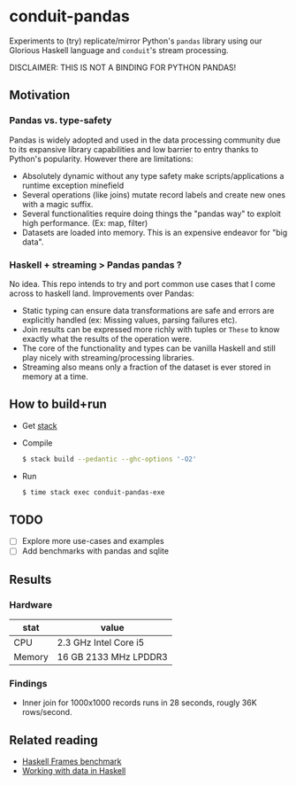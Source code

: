 # conduit-pandas

Experiments to (try) replicate/mirror Python's `pandas` library using our Glorious Haskell language and `conduit`'s stream processing.

DISCLAIMER: THIS IS NOT A BINDING FOR PYTHON PANDAS!

## Motivation

### Pandas vs. type-safety

Pandas is widely adopted and used in the data processing community due to its expansive library capabilities and low barrier to entry thanks to Python's popularity. However there are limitations:

- Absolutely dynamic without any type safety make scripts/applications a runtime exception minefield
- Several operations (like joins) mutate record labels and create new ones with a magic suffix.
- Several functionalities require doing things the "pandas way" to exploit high performance. (Ex: map, filter)
- Datasets are loaded into memory. This is an expensive endeavor for "big data".

### Haskell + streaming > Pandas pandas ?

No idea. This repo intends to try and port common use cases that I come across to haskell land. Improvements over Pandas:

- Static typing can ensure data transformations are safe and errors are explicitly handled (ex: Missing values, parsing failures etc).
- Join results can be expressed more richly with tuples or `These` to know exactly what the results of the operation were.
- The core of the functionality and types can be vanilla Haskell and still play nicely with streaming/processing libraries.
- Streaming also means only a fraction of the dataset is ever stored in memory at a time.

## How to build+run

- Get [stack](https://docs.haskellstack.org/en/stable/install_and_upgrade/)

- Compile
  ```bash
  $ stack build --pedantic --ghc-options '-O2'
  ```

- Run
  ```bash
  $ time stack exec conduit-pandas-exe
  ```

## TODO

- [ ] Explore more use-cases and examples
- [ ] Add benchmarks with pandas and sqlite

## Results

### Hardware

stat|value
---|---
CPU|2.3 GHz Intel Core i5
Memory|16 GB 2133 MHz LPDDR3

### Findings

- Inner join for 1000x1000 records runs in 28 seconds, rougly 36K rows/second.

## Related reading

- [Haskell Frames benchmark](https://github.com/acowley/Frames#benchmarks)
- [Working with data in Haskell](https://www.fpcomplete.com/blog/2016/09/data-haskell)
